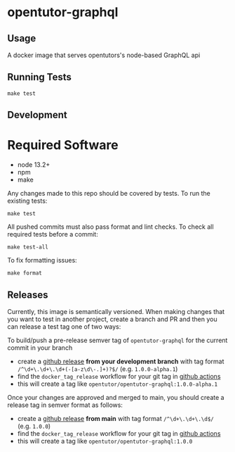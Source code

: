 opentutor-graphql
==================

Usage
-----

A docker image that serves opentutors's node-based GraphQL api


Running Tests
-------------

```
make test
```

Development
-----------

Required Software
=================
- node 13.2+
- npm
- make


Any changes made to this repo should be covered by tests. To run the existing tests:

```
make test
```

All pushed commits must also pass format and lint checks. To check all required tests before a commit:

```
make test-all
```

To fix formatting issues:

```
make format
```

Releases
--------

Currently, this image is semantically versioned. When making changes that you want to test in another project, create a branch and PR and then you can release a test tag one of two ways:

To build/push a pre-release semver tag of `opentutor-graphql` for the current commit in your branch

- create a [github release](https://github.com/ICTLearningSciences/opentutor-graphql/releases/new) **from your development branch** with tag format `/^\d+\.\d+\.\d+(-[a-z\d\-.]+)?$/` (e.g. `1.0.0-alpha.1`)
- find the `docker_tag_release` workflow for your git tag in [github actions](https://github.com/ICTLearningSciences/opentutor-graphql/actions?query=workflow%3A%22build%2Fpub+candidate%22)
- this will create a tag like `opentutor/opentutor-graphql:1.0.0-alpha.1`



Once your changes are approved and merged to main, you should create a release tag in semver format as follows:

- create a [github release](https://github.com/ICTLearningSciences/opentutor-graphql/releases/new) **from main** with tag format `/^\d+\.\d+\.\d$/` (e.g. `1.0.0`)
- find the `docker_tag_release` workflow for your git tag in [github actions](https://github.com/ICTLearningSciences/opentutor-graphql/actions?query=workflow%3A%22build%2Fpub+release%22)
- this will create a tag like `opentutor/opentutor-graphql:1.0.0`
